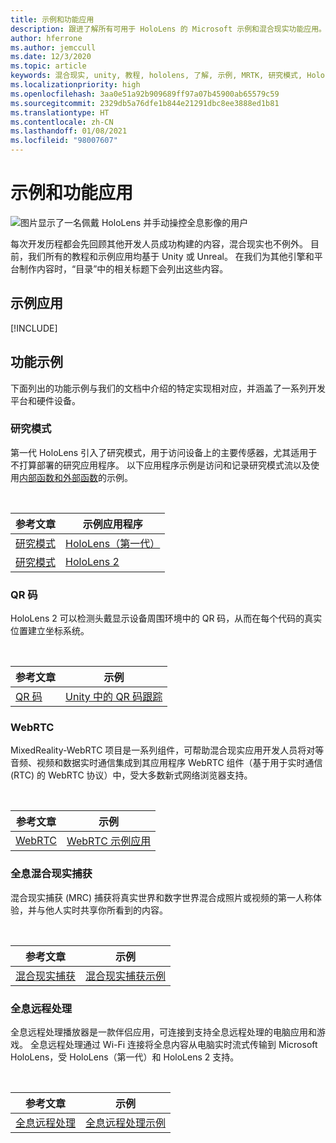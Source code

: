 ```yaml
---
title: 示例和功能应用
description: 跟进了解所有可用于 HoloLens 的 Microsoft 示例和混合现实功能应用。
author: hferrone
ms.author: jemccull
ms.date: 12/3/2020
ms.topic: article
keywords: 混合现实, unity, 教程, hololens, 了解, 示例, MRTK, 研究模式, HoloLens 2, qr 码, WebRTC, 混合现实捕获, 全息远程处理, UX Tools
ms.localizationpriority: high
ms.openlocfilehash: 3aa0e51a92b909689ff97a07b45900ab65579c59
ms.sourcegitcommit: 2329db5a76dfe1b844e21291dbc8ee3888ed1b81
ms.translationtype: HT
ms.contentlocale: zh-CN
ms.lasthandoff: 01/08/2021
ms.locfileid: "98007607"
---
```

# <a name="samples-and-feature-apps"></a>示例和功能应用

![图片显示了一名佩戴 HoloLens 并手动操控全息影像的用户](unreal/images/unreal-developer.jpg)

每次开发历程都会先回顾其他开发人员成功构建的内容，混合现实也不例外。 目前，我们所有的教程和示例应用均基于 Unity 或 Unreal。 在我们为其他引擎和平台制作内容时，“目录”中的相关标题下会列出这些内容。

## <a name="sample-apps"></a>示例应用

[!INCLUDE[](includes/tabs-samples.md)]

## <a name="feature-samples"></a>功能示例

下面列出的功能示例与我们的文档中介绍的特定实现相对应，并涵盖了一系列开发平台和硬件设备。

### <a name="research-mode"></a>研究模式

第一代 HoloLens 引入了研究模式，用于访问设备上的主要传感器，尤其适用于不打算部署的研究应用程序。 以下应用程序示例是访问和记录研究模式流以及使用[内部函数和外部函数](https://docs.microsoft.com/windows/mixed-reality/locatable-camera#locating-the-device-camera-in-the-world)的示例。

<br>

| 参考文章 | 示例应用程序 |
| --- | --- |
| [研究模式](platform-capabilities-and-apis/research-mode.md) | [HoloLens（第一代）](https://github.com/microsoft/HoloLensForCV/tree/master/Samples) |
| [研究模式](platform-capabilities-and-apis/research-mode.md) | [HoloLens 2](https://github.com/microsoft/HoloLens2ForCV/tree/main/Samples) |

### <a name="qr-codes"></a>QR 码

HoloLens 2 可以检测头戴显示设备周围环境中的 QR 码，从而在每个代码的真实位置建立坐标系统。

<br>

| 参考文章 | 示例 |
| --- | --- |
| [QR 码](platform-capabilities-and-apis/qr-code-tracking.md) | [Unity 中的 QR 码跟踪](https://github.com/chgatla-microsoft/QRTracking/tree/master/SampleQRCodes) |

### <a name="webrtc"></a>WebRTC

MixedReality-WebRTC 项目是一系列组件，可帮助混合现实应用开发人员将对等音频、视频和数据实时通信集成到其应用程序 WebRTC 组件（基于用于实时通信 (RTC) 的 WebRTC 协议）中，受大多数新式网络浏览器支持。

<br>

| 参考文章 | 示例 |
| --- | --- |
| [WebRTC](https://microsoft.github.io/MixedReality-WebRTC) | [WebRTC 示例应用](https://github.com/microsoft/MixedReality-WebRTC/tree/master/examples) |

### <a name="holographic-mixed-reality-capture"></a>全息混合现实捕获

混合现实捕获 (MRC) 捕获将真实世界和数字世界混合成照片或视频的第一人称体验，并与他人实时共享你所看到的内容。

<br>

| 参考文章 | 示例 |
| --- | --- |
| [混合现实捕获](platform-capabilities-and-apis/mixed-reality-capture-for-developers.md) | [混合现实捕获示例](https://docs.microsoft.com/samples/microsoft/windows-universal-samples/holographicmixedrealitycapture/) |

### <a name="holographic-remoting"></a>全息远程处理

全息远程处理播放器是一款伴侣应用，可连接到支持全息远程处理的电脑应用和游戏。 全息远程处理通过 Wi-Fi 连接将全息内容从电脑实时流式传输到 Microsoft HoloLens，受 HoloLens（第一代）和 HoloLens 2 支持。

<br>

| 参考文章 | 示例 |
| --- | --- |
| [全息远程处理](platform-capabilities-and-apis/holographic-remoting-player.md) | [全息远程处理示例](https://github.com/microsoft/MixedReality-HolographicRemoting-Samples) |